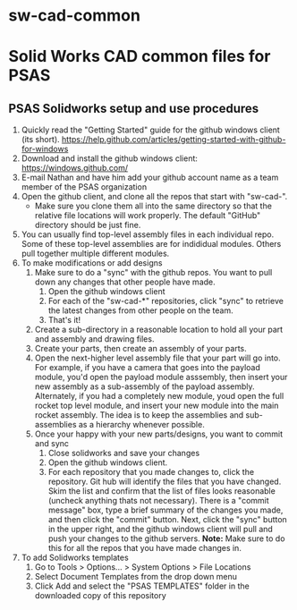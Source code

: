 sw-cad-common
=============

# Solid Works CAD common files for PSAS

## PSAS Solidworks setup and use procedures

 1. Quickly read the "Getting Started" guide for the github windows client (its short). https://help.github.com/articles/getting-started-with-github-for-windows
 1. Download and install the github windows client: https://windows.github.com/
 1. E-mail Nathan and have him add your github account name as a team member of the PSAS organization
 1. Open the github client, and clone all the repos that start with "sw-cad-".
    * Make sure you clone them all into the same directory so that the relative file locations will work properly. The default "GitHub" directory should be just fine.
 1. You can usually find top-level assembly files in each individual repo. Some of these top-level assemblies are for indididual modules. Others pull together multiple different modules.
 1. To make modifications or add designs
    1. Make sure to do a "sync" with the github repos. You want to pull down any changes that other people have made.
       1. Open the github windows client
       1. For each of the "sw-cad-*" repositories, click "sync" to retrieve the latest changes from other people on the team.
       1. That's it!
    1. Create a sub-directory in a reasonable location to hold all your part and assembly and drawing files.
    1. Create your parts, then create an assembly of your parts.
    1. Open the next-higher level assembly file that your part will go into. For example, if you have a camera that goes into the payload module, you'd open the payload module asssembly, then insert your new assembly as a sub-assembly of the payload assembly. Alternately, if you had a completely new module, youd open the full rocket top level module, and insert your new module into the main rocket assembly. The idea is to keep the assemblies and sub-assemblies as a hierarchy whenever possible.
    1. Once your happy with your new parts/designs, you want to commit and sync
       1. Close solidworks and save your changes
       1. Open the github windows client.
       1. For each repository that you made changes to, click the repository. Git hub will identify the files that you have changed. Skim the list and confirm that the list of files looks reasonable (uncheck anything thats not necessary). There is a "commit message" box, type a brief summary of the changes you made, and then click the "commit" button. Next, click the "sync" button in the upper right, and the github windows client will pull and push your changes to the github servers. **Note:** Make sure to do this for all the repos that you have made changes in.
 1. To add Solidworks templates 
    1. Go to Tools > Options... > System Options > File Locations 
    1. Select Document Templates from the drop down menu
    1. Click Add and select the "PSAS TEMPLATES" folder in the downloaded copy of this repository
